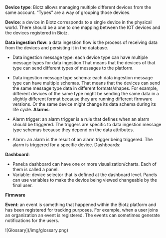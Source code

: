 **Device type**: Biotz allows managing multiple different devices from the same account. “Types” are a way of grouping those devices.

**Device**: a device in Biotz corresponds to a single device in the physical world. There should be a one to one mapping between the IOT devices and the devices registered in Biotz.
‍

**Data ingestion flow**: a data ingestion flow is the process of receiving data from the devices and persisting it in the database.

- Data ingestion message type: each device type can have multiple message types for data ingestion.That means that the devices of that type can send different types of messages to the platform. 
- Data ingestion message type schema: each data ingestion message type can have multiple schemas. That means that the devices can send the same message type data in different formats/shapes. For example, different devices of the same type might be sending the same data in a slightly different format because they are running different firmware versions. Or the same device might change its data schema during its life cycle.
**Alarms**:

- Alarm trigger: an alarm trigger is a rule that defines when an alarm should be triggered. The triggers are specific to data ingestion message type schemas because they depend on the data attributes.
- Alarm: an alarm is the result of an alarm trigger being triggered. The alarm is triggered for a specific device.
Dashboards:

**Dashboard**: 
- Panel:a dashboard can have one or more visualization/charts. Each of them is called a panel.
- Variable: device selector that is defined at the dashboard level. Panels can use variables to make the device being viewed changeable by the final user.

**Firmware**

**Event**: an event is something that happened within the Biotz platform and has been registered for tracking purposes. For example, when a user joins an organization an event is registered. The events can sometimes generate notifications for the users.

<div class="tutorial-image-container">
    ![Glossary](/img/glossary.png)
</div>
